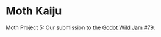 # Moth Kaiju
Moth Project 5: Our submission to the [Godot Wild Jam #79](https://itch.io/jam/godot-wild-jam-79).
